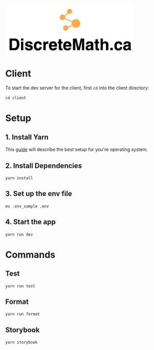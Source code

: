 <img src="../docs/logo.png" width="400px">

# Client

To start the dev server for the client, first `cd` into the client directory:

```
cd client
```

# Setup

## 1. Install Yarn

This [guide](https://classic.yarnpkg.com/en/docs/install/#mac-stable) will describe the best setup for you're operating system.

## 2. Install Dependencies

```
yarn install
```

## 3. Set up the env file

```
mv .env_sample .env
```

## 4. Start the app

```
yarn run dev
```

# Commands

## Test

```
yarn run test
```

## Format

```
yarn run format
```

## Storybook

```
yarn storybook
```
